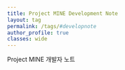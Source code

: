 ```yaml
---
title: Project MINE Development Note
layout: tag
permalink: /tags/#developnote
author_profile: true
classes: wide
---
```


Project MINE 개발자 노트
